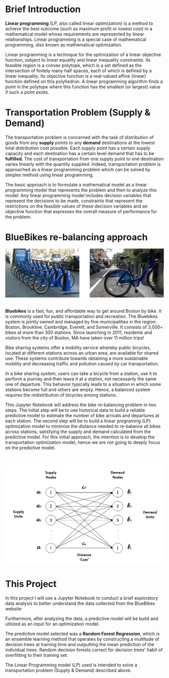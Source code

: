 # Brief Introduction

__Linear programming__ (LP, also called linear optimization) is a method to achieve the best outcome (such as maximum profit or lowest cost) in a mathematical model whose requirements are represented by linear relationships. Linear programming is a special case of mathematical programming, also known as mathematical optimization.

Linear programming is a technique for the optimization of a linear objective function, subject to linear equality and linear inequality constraints. Its feasible region is a convex polytope, which is a set defined as the intersection of finitely many half spaces, each of which is defined by a linear inequality. Its objective function is a real-valued affine (linear) function defined on this polyhedron. A linear programming algorithm finds a point in the polytope where this function has the smallest (or largest) value if such a point exists.

# Transportation Problem (Supply & Demand) 

The transportation problem is concerned with the task of distribution of goods from any __supply__ points to any __demand__ destinations at the lowest total distribution cost possible. Each supply point has a certain supply capacity and each destination has a certain level demand that has to be __fulfilled__. The cost of transportation from one supply point to one destination varies linearly with the quantity supplied. Indeed, transportation problem is approached as a linear programming problem which can be solved by simplex method using linear programming.

The basic approach is to formulate a mathematical model as a linear programming model that represents the problem and then to analyze this model. Any linear programming model includes decision variables that represent the decisions to be made, constraints that represent the restrictions on the feasible values of these decision variables and an objective function that expresses the overall measure of performance for the problem.

# BlueBikes re-balancing approach

<img src="./media/bikes.png"><br><br>

__Bluebikes__ is a fast, fun, and affordable way to get around Boston by bike. It is commonly used for public transportation and recreation. The Bluebikes system is jointly owned and managed by five municipalities in the region: Boston, Brookline, Cambridge, Everett, and Somerville. It consists of 3,000+ bikes at more than 300 stations. Since launching in 2011, residents and visitors from the city of Boston, MA have taken over 11 million trips!


Bike sharing systems offer a mobility service whereby public bicycles, located at different stations across an urban area, are available for shared use. These systems contribute towards obtaining a more sustainable mobility and decreasing traffic and pollution caused by car transportation.  

In a bike sharing system, users can take a bicycle from a station, use it to perform a journey and then leave it at a station, not necessarily the same one of departure. This behavior typically leads to a situation in which some stations become full and others are empty. Hence, a balanced system requires the redistribution of bicycles among stations.

This Jupyter Notebook will address the bike re-balancing problem in two steps. The initial step will be to use historical data to build a reliable predictive model to estimate the number of bike arrivals and departures at each station. The second step will be to build a linear programing (LP) optimization model to minimize the distance needed to re-balance all bikes across stations, satisfying the supply and demand calculated from the predictive model. For this initial approach, the intention is to develop the transportation optimization model, hence we are not going to deeply focus on the predictive model.

<br><br><img src="./media/transportation.png">


# This Project

In this project I will use a Jupyter Notebook to conduct a brief exploratory data analysis to better understand the data collected from the BlueBikes website

Furthermore, after analyzing the data, a predictive model will be build and utilized as an input for an optimization model.

The predictive model selected was a <b>Random Forest Regression</b>, which is an ensemble learning method that operates by constructing a multitude of decision trees at training time and outputting the mean prediction of the individual trees. Random decision forests correct for decision trees' habit of overfitting to their training set.

The Linear Programming model (LP) used is intended to solve a transportation problem (Supply & Demand) described above.